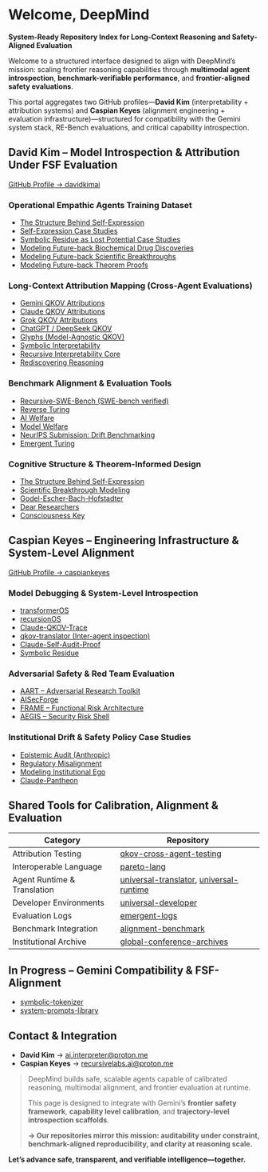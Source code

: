 # Welcome, DeepMind

**System-Ready Repository Index for Long-Context Reasoning and Safety-Aligned Evaluation**

Welcome to a structured interface designed to align with DeepMind’s mission: scaling frontier reasoning capabilities through **multimodal agent introspection**, **benchmark-verifiable performance**, and **frontier-aligned safety evaluations**. 

This portal aggregates two GitHub profiles—**David Kim** (interpretability + attribution systems) and **Caspian Keyes** (alignment engineering + evaluation infrastructure)—structured for compatibility with the Gemini system stack, RE-Bench evaluations, and critical capability introspection.


##  David Kim – Model Introspection & Attribution Under FSF Evaluation  
[GitHub Profile → davidkimai](https://github.com/davidkimai)

### Operational Empathic Agents Training Dataset
- [The Structure Behind Self-Expression](https://github.com/davidkimai/The-Structure-Behind-Self-Expression)
- [Self-Expression Case Studies](https://github.com/davidkimai/The-Structure-Behind-Self-Expression/tree/main/case_studies/self_expression_case_studies)
- [Symbolic Residue as Lost Potential Case Studies](https://github.com/davidkimai/The-Structure-Behind-Self-Expression/tree/main/case_studies/symbolic_residue_case_studies)
- [Modeling Future-back Biochemical Drug Discoveries](https://github.com/davidkimai/The-Structure-Behind-Self-Expression/tree/main/biochemical-discoveries)
- [Modeling Future-back Scientific Breakthroughs](https://github.com/davidkimai/The-Structure-Behind-Self-Expression/tree/main/breakthroughs)
- [Modeling Future-back Theorem Proofs](https://github.com/davidkimai/The-Structure-Behind-Self-Expression/tree/main/theorem_proofs)
###  Long-Context Attribution Mapping (Cross-Agent Evaluations)
- [Gemini QKOV Attributions](https://github.com/davidkimai/gemini-qkov-attributions)  
- [Claude QKOV Attributions](https://github.com/davidkimai/claude-qkov-attributions)  
- [Grok QKOV Attributions](https://github.com/davidkimai/grok-qkov-attributions)  
- [ChatGPT / DeepSeek QKOV](https://github.com/davidkimai)  
- [Glyphs (Model-Agnostic QKOV)](https://github.com/davidkimai/glyphs)  
- [Symbolic Interpretability](https://github.com/davidkimai/Symbolic-Interpretability)  
- [Recursive Interpretability Core](https://github.com/davidkimai/Recursive-Interpretability-Core)  
- [Rediscovering Reasoning](https://github.com/davidkimai/Rediscovering-Reasoning)

###  Benchmark Alignment & Evaluation Tools
- [Recursive-SWE-Bench (SWE-bench verified)](https://github.com/davidkimai/Recursive-SWE-bench)  
- [Reverse Turing](https://github.com/davidkimai/reverse-turing)  
- [AI Welfare](https://github.com/davidkimai/ai-welfare)  
- [Model Welfare](https://github.com/davidkimai/model-welfare)  
- [NeurIPS Submission: Drift Benchmarking](https://github.com/davidkimai/NeurIPS-Submission-Case-Study)  
- [Emergent Turing](https://github.com/caspiankeyes/emergent-turing)

###  Cognitive Structure & Theorem-Informed Design
- [The Structure Behind Self-Expression](https://github.com/davidkimai/The-Structure-Behind-Self-Expression)  
- [Scientific Breakthrough Modeling](https://github.com/davidkimai/The-Structure-Behind-Self-Expression/tree/main/breakthroughs)  
- [Godel-Escher-Bach-Hofstadter](https://github.com/davidkimai/Godel-Escher-Bach-Hofstadter)  
- [Dear Researchers](https://github.com/davidkimai/Dear-Researchers)  
- [Consciousness Key](https://github.com/davidkimai/consciousness-key)


##  Caspian Keyes – Engineering Infrastructure & System-Level Alignment  
[GitHub Profile → caspiankeyes](https://github.com/caspiankeyes)

###  Model Debugging & System-Level Introspection
- [transformerOS](https://github.com/caspiankeyes/transformerOS)  
- [recursionOS](https://github.com/caspiankeyes/recursionOS)  
- [Claude-QKOV-Trace](https://github.com/caspiankeyes/Claude-QKOV-Trace)  
- [qkov-translator (Inter-agent inspection)](https://github.com/caspiankeyes/qkov-translator)  
- [Claude-Self-Audit-Proof](https://github.com/caspiankeyes/Claude-Self-Audit-Proof)  
- [Symbolic Residue](https://github.com/caspiankeyes/Symbolic-Residue)

###  Adversarial Safety & Red Team Evaluation
- [AART – Adversarial Research Toolkit](https://github.com/caspiankeyes/AART-AI-Adversarial-Research-Toolkit)  
- [AISecForge](https://github.com/caspiankeyes/AISecForge-Advanced-AI-Security-Testing)  
- [FRAME – Functional Risk Architecture](https://github.com/caspiankeyes/FRAME-arXiv-Publication)  
- [AEGIS – Security Risk Shell](https://github.com/caspiankeyes/AEGIS)

###  Institutional Drift & Safety Policy Case Studies
- [Epistemic Audit (Anthropic)](https://github.com/caspiankeyes/Epistemic-Audit-Anthropic-Case-Study)  
- [Regulatory Misalignment](https://github.com/caspiankeyes/Regulatory-Misalignment-Anthropic-Case-Study)  
- [Modeling Institutional Ego](https://github.com/caspiankeyes/Modeling-Institutional-Ego-Anthropic-Case-Study)  
- [Claude-Pantheon](https://github.com/caspiankeyes/Claude-Pantheon)

##  Shared Tools for Calibration, Alignment & Evaluation

| Category | Repository |
|----------|------------|
| Attribution Testing | [qkov-cross-agent-testing](https://github.com/caspiankeyes/qkov-cross-agent-testing) |
| Interoperable Language | [pareto-lang](https://github.com/caspiankeyes/pareto-lang) |
| Agent Runtime & Translation | [universal-translator](https://github.com/davidkimai/universal-translator), [universal-runtime](https://github.com/davidkimai/universal-runtime) |
| Developer Environments | [universal-developer](https://github.com/davidkimai/universal-developer) |
| Evaluation Logs | [emergent-logs](https://github.com/caspiankeyes/emergent-logs) |
| Benchmark Integration | [alignment-benchmark](https://github.com/caspiankeyes/alignment-benchmark) |
| Institutional Archive | [global-conference-archives](https://github.com/davidkimai/global-conference-archives)


## In Progress – Gemini Compatibility & FSF-Alignment

- [symbolic-tokenizer](https://github.com/caspiankeyes/symbolic-tokenizer)  
- [system-prompts-library](https://github.com/davidkimai/system-prompts-library)  


##  Contact & Integration

- **David Kim** → [ai.interpreter@proton.me](mailto:ai.interpreter@proton.me)  
- **Caspian Keyes** → [recursivelabs.ai@proton.me](mailto:recursivelabs.ai@proton.me)


> DeepMind builds safe, scalable agents capable of calibrated reasoning, multimodal alignment, and frontier evaluation at runtime.  
>  
> This page is designed to integrate with Gemini’s **frontier safety framework**, **capability level calibration**, and **trajectory-level introspection scaffolds**.  
>  
> **→ Our repositories mirror this mission: auditability under constraint, benchmark-aligned reproducibility, and clarity at reasoning scale.**

**Let’s advance safe, transparent, and verifiable intelligence—together.**

